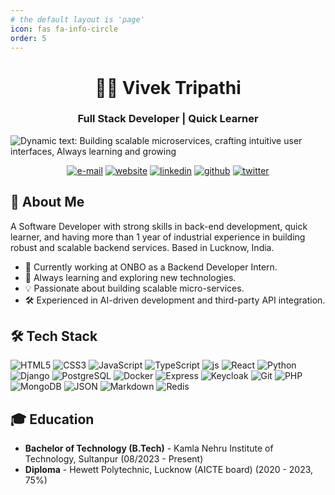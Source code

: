 ```yaml
---
# the default layout is 'page'
icon: fas fa-info-circle
order: 5
---
```


<h1 align="center">👨‍💻 Vivek Tripathi</h1>

<h3 align="center">Full Stack Developer | Quick Learner</h3>

<img src="https://readme-typing-svg.herokuapp.com?lines=Building+scalable+microservices;cccrafting-intuitive+user+interfaces;Always+learning+and+growing&center=true&width=380&height=45" alt = "Dynamic text: Building scalable microservices, crafting intuitive user interfaces, Always learning and growing">

<p align="center">
  <a href="mailto:vivektripathi9005@icloud.com"><img src="https://img.shields.io/badge/Email-vivektripathi9005%40icloud.com-blue?style=flat-square&logo=gmail" alt ="e-mail"></a>
  <a href="https://vivektripaathi.github.io/"><img src="https://img.shields.io/badge/Portfolio-vivektripaathi.github.io-cyan?style=flat-square&logo=github"  alt = "website"></a>
  <a href="https://linkedin.com/in/vivek-tripathi1"><img src="https://img.shields.io/badge/LinkedIn-Vivek%20Tripathi-blue?style=flat-square&logo=linkedin" alt = "linkedin"></a>
  <a href="https://github.com/vivektripaathi"><img src="https://img.shields.io/badge/GitHub-vivektripaathi-lightgrey?style=flat-square&logo=github" alt = "github"></a>
  <a href="https://twitter.com/vivektripaaathi"><img src="https://img.shields.io/badge/Twitter-vivektripaathi-purple?style=flat-square&logo=medium&logoColor=white" alt = "twitter"></a>
</p>

## 🚀 About Me

A Software Developer with strong skills in back-end development, quick learner, and having more than 1 year of industrial experience in building robust and scalable backend services. Based in Lucknow, India.

- 🔭 Currently working at ONBO as a Backend Developer Intern.
- 🌱 Always learning and exploring new technologies.
- 💡 Passionate about building scalable micro-services.
- 🛠️ Experienced in AI-driven development and third-party API integration.

## 🛠️ Tech Stack

<span align="center">
    <img src = "https://img.shields.io/badge/HTML5-E34F26?style=for-the-badge&logo=html5&logoColor=white" alt = "HTML5"/>
    <img src = "https://img.shields.io/badge/CSS3-1572B6?style=for-the-badge&logo=css3&logoColor=white" alt = "CSS3"/>
    <img src = "https://img.shields.io/badge/JavaScript-F7DF1E?style=for-the-badge&logo=javascript&logoColor=black" alt = "JavaScript"/>
    <img src = "https://img.shields.io/badge/TypeScript-007ACC?style=for-the-badge&logo=typescript&logoColor=white" alt = "TypeScript"/>
    <img src = "https://img.shields.io/badge/Node.js-339933?style=for-the-badge&logo=nodedotjs&logoColor=white" alt = "js"/>
    <img src = "https://img.shields.io/badge/React-20232A?style=for-the-badge&logo=react&logoColor=61DAFB" alt = "React"/>
    <img src = "https://img.shields.io/badge/Python-3776AB?style=for-the-badge&logo=python&logoColor=white" alt = "Python"/>
    <img src = "https://img.shields.io/badge/Django-092E20?style=for-the-badge&logo=django&logoColor=white" alt = "Django"/>
    <img src = "https://img.shields.io/badge/PostgreSQL-316192?style=for-the-badge&logo=postgresql&logoColor=white" alt = "PostgreSQL"/>
    <img src = "https://img.shields.io/badge/Docker-2CA5E0?style=for-the-badge&logo=docker&logoColor=white" alt = "Docker"/>
    <img src = "https://img.shields.io/badge/Express.js-000000?style=for-the-badge&logo=express&logoColor=white" alt = "Express"/>
    <img src = "https://img.shields.io/badge/Keycloak-1572B6?style=for-the-badge&logo=keycloak&logoColor=white" alt = "Keycloak"/>
    <img src = "https://img.shields.io/badge/git-000000?style=for-the-badge&logo=git&logoColor=white" alt = "Git"/>
    <img src = "https://img.shields.io/badge/php-FF2D20?style=for-the-badge&logo=php&logoColor=white" alt = "PHP"/>
    <img src = "https://img.shields.io/badge/mongodb-339933?style=for-the-badge&logo=mongodb&logoColor=white" alt = "MongoDB"/>
    <img src = "https://img.shields.io/badge/json-316192?style=for-the-badge&logo=json&logoColor=white" alt = "JSON"/>
    <img src = "https://img.shields.io/badge/markdown-20232A?style=for-the-badge&logo=markdown&logoColor=white" alt = "Markdown"/>
    <img src = "https://img.shields.io/badge/redis-007ACC?style=for-the-badge&logo=redis&logoColor=white" alt = "Redis"/>
</span>

## 🎓 Education

- **Bachelor of Technology (B.Tech)** - Kamla Nehru Institute of Technology, Sultanpur (08/2023 - Present)
- **Diploma** - Hewett Polytechnic, Lucknow (AICTE board) (2020 - 2023, 75%)

